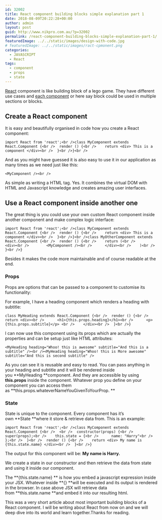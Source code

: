 ```yaml
---
id: 32002
title: React component building blocks simple explanation part 1
date: 2018-08-09T20:22:28+00:00
author: admin
layout: post
guid: http://www.nikpro.com.au/?p=32002
permalink: /react-component-building-blocks-simple-explanation-part-1/
featuredImage: ../../static/images/design-with-code.jpg
# featuredImage: ../../static/images/ract-cpmonent.png
categories:
  - JAVASCRIPT
  - React
tags:
  - component
  - props
  - state
---
```


[React](http://www.nikpro.com.au/react-or-angular-how-much-it-matters/) component is like building block of a lego game. They have different use cases and <a href="https://reactjs.org/docs/components-and-props.html" target="_blank" rel="noopener noreferrer">each component</a> or here say block could be used in multiple sections or blocks.

## Create a React component

It is easy and beautifully organised in code how you create a React component:

```
import React from 'react';<br />class MyComponent extends React.Component {<br />  render () {<br />    return <div> This is a component </div><br />  }<br />}<br />
```

And as you might have guessed it is also easy to use it in our application as many times as we need just like this:

```
<MyComponent /><br />
```

As simple as writing a HTML tag. Yes. It combines the virtual DOM with HTML and Javascript knowledge and creates amazing user interfaces.

## Use a React component inside another one

The great thing is you could use your own custom React component inside another component and make complex logic interface:

```
import React from 'react';<br />class MyComponent extends React.Component {<br />  render () {<br />    return <div> This is a component </div><br />  }<br />}<br />class MyOtherComponent extends React.Component {<br />  render () {<br />    return (<br />      <div><br />        <MyComponent /><br />      </div><br />    )<br />  }<br />}
```

Besides it makes the code more maintainable and of course readable at the end.

### Props

Props are options that can be passed to a component to customise its functionality:

For example, I have a heading component which renders a heading with subtitle:

```
class MyHeading extends React.Component {<br />  render () {<br />    return <div><br />      <h1>{this.props.heading}</h1><br />      <p>{this.props.subtitle}</p> <br />    </div><br />  }<br />}
```

I can now use this component using its props which are actually the properties and can be setup just like HTML attributes:

```
<MyHeading heading="Whoo! this is awesome" subtitle="And this is a subtitle" /><br /><MyHeading heading="Whoo! this is More awesome" subtitle="And this is second subtitle" />
```

As you can see it is reusable and easy to read. You can pass anything in your heading and subtitle and it will be rendered inside you **MyHeading **component. And they are accessible by using **this.props** inside the component. Whatever prop you define on your component you can access them as **this.props.whateverNameYouGivenToYourProp. **

### State

State is unique to the component. Every component has it’s own **State **where it store & retrieve data from. This is an example:

```
import React from 'react';<br />class MyComponent extends React.Component {<br />  <br />  constructor(props) {<br />    super(props);<br />    this.state = {<br />      name: "Harry"<br />    };<br />  }<br />  render () {<br />    return <div> My name is {this.state.name} </div><br />  }<br />}
```

The output for this component will be: **My name is Harry.**

We create a state in our constructor and then retrieve the data from state and using it inside our component.

The **{this.state.name} ** is how you embed a javascript expression inside your JSX. Whatever inside **{} **will be executed and its output is rendered in the browser. In case above JSX will retrieve data from **this.state.name **and embed it into our resulting html.

This was a very short article about most important building blocks of a React component. I will be writing about React from now on and we will deep dive into its world and learn together.Thanks for reading.
